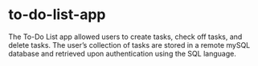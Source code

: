 # to-do-list-app
The To-Do List app allowed users to create tasks, check off tasks, and delete tasks. The user’s collection of tasks are stored in a remote mySQL database and retrieved upon authentication using the SQL language.
